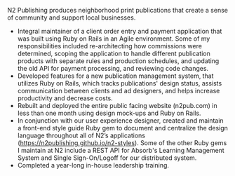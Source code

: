 N2 Publishing produces neighborhood print publications that create a sense of community and support local businesses.

-   Integral maintainer of a client order entry and payment application that was built using Ruby on Rails in an Agile environment. Some of my responsibilities included re-architecting how commissions were determined, scoping the application to handle different publication products with separate rules and production schedules, and updating the old API for payment processing, and reviewing code changes.
-   Developed features for a new publication management system, that utilizes Ruby on Rails, which tracks publications' design status, assists communication between clients and ad designers, and helps increase productivity and decrease costs.
-   Rebuilt and deployed the entire public facing website (n2pub.com) in less than one month using design mock-ups and Ruby on Rails.
-   In conjunction with our user experience designer, created and maintain a front-end style guide Ruby gem to document and centralize the design language throughout all of N2’s applications (https://n2publishing.github.io/n2-styles). Some of the other Ruby gems I maintain at N2 include a REST API for Absorb's Learning Management System and Single Sign-On/Logoff for our distributed system.
-   Completed a year-long in-house leadership training.
